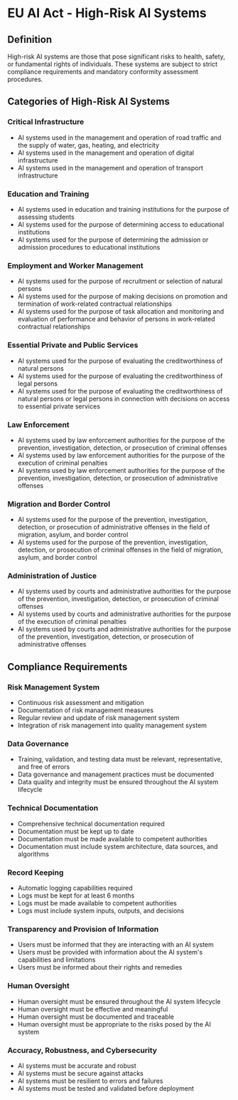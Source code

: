 # EU AI Act - High-Risk AI Systems

## Definition

High-risk AI systems are those that pose significant risks to health, safety, or fundamental rights of individuals. These systems are subject to strict compliance requirements and mandatory conformity assessment procedures.

## Categories of High-Risk AI Systems

### Critical Infrastructure
- AI systems used in the management and operation of road traffic and the supply of water, gas, heating, and electricity
- AI systems used in the management and operation of digital infrastructure
- AI systems used in the management and operation of transport infrastructure

### Education and Training
- AI systems used in education and training institutions for the purpose of assessing students
- AI systems used for the purpose of determining access to educational institutions
- AI systems used for the purpose of determining the admission or admission procedures to educational institutions

### Employment and Worker Management
- AI systems used for the purpose of recruitment or selection of natural persons
- AI systems used for the purpose of making decisions on promotion and termination of work-related contractual relationships
- AI systems used for the purpose of task allocation and monitoring and evaluation of performance and behavior of persons in work-related contractual relationships

### Essential Private and Public Services
- AI systems used for the purpose of evaluating the creditworthiness of natural persons
- AI systems used for the purpose of evaluating the creditworthiness of legal persons
- AI systems used for the purpose of evaluating the creditworthiness of natural persons or legal persons in connection with decisions on access to essential private services

### Law Enforcement
- AI systems used by law enforcement authorities for the purpose of the prevention, investigation, detection, or prosecution of criminal offenses
- AI systems used by law enforcement authorities for the purpose of the execution of criminal penalties
- AI systems used by law enforcement authorities for the purpose of the prevention, investigation, detection, or prosecution of administrative offenses

### Migration and Border Control
- AI systems used for the purpose of the prevention, investigation, detection, or prosecution of administrative offenses in the field of migration, asylum, and border control
- AI systems used for the purpose of the prevention, investigation, detection, or prosecution of criminal offenses in the field of migration, asylum, and border control

### Administration of Justice
- AI systems used by courts and administrative authorities for the purpose of the prevention, investigation, detection, or prosecution of criminal offenses
- AI systems used by courts and administrative authorities for the purpose of the execution of criminal penalties
- AI systems used by courts and administrative authorities for the purpose of the prevention, investigation, detection, or prosecution of administrative offenses

## Compliance Requirements

### Risk Management System
- Continuous risk assessment and mitigation
- Documentation of risk management measures
- Regular review and update of risk management system
- Integration of risk management into quality management system

### Data Governance
- Training, validation, and testing data must be relevant, representative, and free of errors
- Data governance and management practices must be documented
- Data quality and integrity must be ensured throughout the AI system lifecycle

### Technical Documentation
- Comprehensive technical documentation required
- Documentation must be kept up to date
- Documentation must be made available to competent authorities
- Documentation must include system architecture, data sources, and algorithms

### Record Keeping
- Automatic logging capabilities required
- Logs must be kept for at least 6 months
- Logs must be made available to competent authorities
- Logs must include system inputs, outputs, and decisions

### Transparency and Provision of Information
- Users must be informed that they are interacting with an AI system
- Users must be provided with information about the AI system's capabilities and limitations
- Users must be informed about their rights and remedies

### Human Oversight
- Human oversight must be ensured throughout the AI system lifecycle
- Human oversight must be effective and meaningful
- Human oversight must be documented and traceable
- Human oversight must be appropriate to the risks posed by the AI system

### Accuracy, Robustness, and Cybersecurity
- AI systems must be accurate and robust
- AI systems must be secure against attacks
- AI systems must be resilient to errors and failures
- AI systems must be tested and validated before deployment
